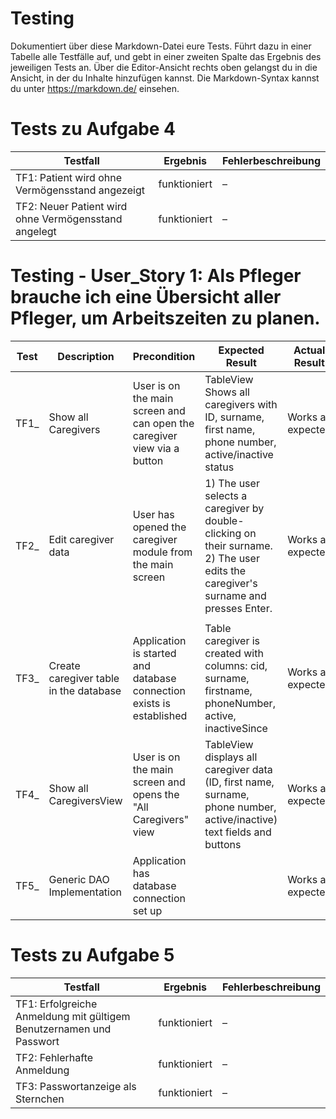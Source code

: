 # Testing

Dokumentiert über diese Markdown-Datei eure Tests. Führt dazu in einer Tabelle alle Testfälle auf,
und gebt in einer zweiten Spalte das Ergebnis des jeweiligen Tests an. Über die Editor-Ansicht rechts oben
gelangst du in die Ansicht, in der du Inhalte hinzufügen kannst. Die Markdown-Syntax kannst du unter 
https://markdown.de/ einsehen.


# Tests zu Aufgabe 4

| Testfall                                             | Ergebnis      | Fehlerbeschreibung        |
|------------------------------------------------------|---------------|---------------------------|
| TF1: Patient wird ohne Vermögensstand angezeigt      | funktioniert  | –                         |
| TF2: Neuer Patient wird ohne Vermögensstand angelegt | funktioniert  | –                         |


# Testing - User_Story 1: Als Pfleger brauche ich eine Übersicht aller Pfleger, um Arbeitszeiten zu planen.

| Test | Description                            | Precondition                                                            | Expected Result                                                                                                                        | Actual Result     | Status |
|------|----------------------------------------|-------------------------------------------------------------------------|----------------------------------------------------------------------------------------------------------------------------------------|-------------------|--------|
| TF1_ | Show all Caregivers                    | User is on the main screen and can open the caregiver view via a button | TableView Shows all caregivers with ID, surname, first name, phone number, active/inactive status                                      | Works as expected | Passed |
| TF2_ | Edit caregiver data                    | User has opened the caregiver module from the main screen               | 1) The user selects a caregiver by double-clicking on their surname. <br>2) The user edits the caregiver's surname and presses Enter.  | Works as expected | Passed |
|      |                                        |                                                                         |                                                                                                                                        |                   |        |
| TF3_ | Create caregiver table in the database | Application is started and database connection exists is established    | Table caregiver is created with columns: cid, surname, firstname, phoneNumber, active, inactiveSince                                   | Works as expected | Passed |
| TF4_ | Show all CaregiversView                | User is on the main screen and opens the "All Caregivers" view          | TableView displays all caregiver data (ID, first name, surname, phone number, active/inactive) text fields and buttons                 | Works as expected | Passed |
| TF5_ | Generic DAO Implementation             | Application has database connection set up                              |                                                                                                                                        | Works as expected | Passed |


# Tests zu Aufgabe 5

| Testfall                                                             | Ergebnis      | Fehlerbeschreibung        |
|----------------------------------------------------------------------|---------------|---------------------------|
| TF1: Erfolgreiche Anmeldung mit gültigem Benutzernamen und Passwort  | funktioniert  | –                         |
| TF2: Fehlerhafte Anmeldung                                           | funktioniert  | –                         |
| TF3: Passwortanzeige als Sternchen                                   | funktioniert  | –                         |